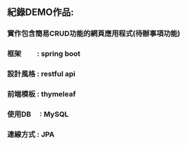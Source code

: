 ## 紀錄DEMO作品:
### 實作包含簡易CRUD功能的網頁應用程式(待辦事項功能)
### 框架　　 : spring boot 
### 設計風格 : restful api
### 前端模板 : thymeleaf 
### 使用DB　 : MySQL 
### 連線方式 : JPA
